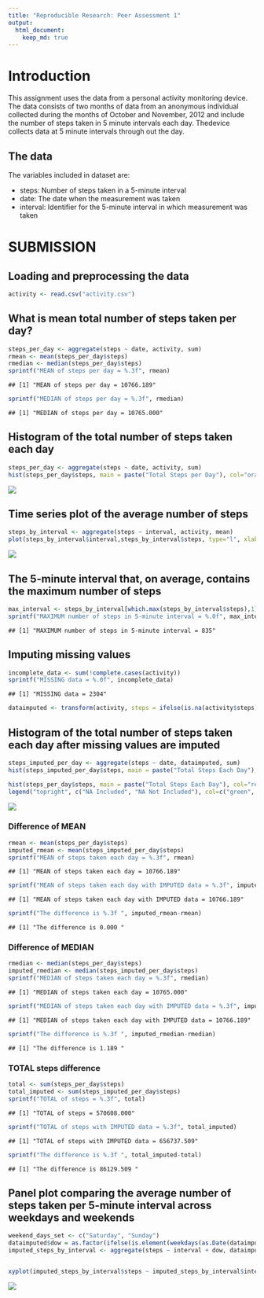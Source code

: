 ```yaml
---
title: "Reproducible Research: Peer Assessment 1"
output: 
  html_document:
    keep_md: true
---
```


# Introduction

This assignment uses the data from a personal activity monitoring device. The data consists of two months of data from an anonymous individual collected during the months of October and November, 2012 and include the number of steps taken in 5 minute intervals each day. Thedevice collects data at 5 minute intervals through out the day. 

## The data

The variables included in dataset are:

* steps: Number of steps taken in a 5-minute interval
* date: The date when the measurement was taken
* interval: Identifier for the 5-minute interval in which measurement was taken

# SUBMISSION




## Loading and preprocessing the data

```r
activity <- read.csv("activity.csv")
```

## What is mean total number of steps taken per day?


```r
steps_per_day <- aggregate(steps ~ date, activity, sum)
rmean <- mean(steps_per_day$steps)
rmedian <- median(steps_per_day$steps)
sprintf("MEAN of steps per day = %.3f", rmean)
```

```
## [1] "MEAN of steps per day = 10766.189"
```

```r
sprintf("MEDIAN of steps per day = %.3f", rmedian)
```

```
## [1] "MEDIAN of steps per day = 10765.000"
```

## Histogram of the total number of steps taken each day

```r
steps_per_day <- aggregate(steps ~ date, activity, sum)
hist(steps_per_day$steps, main = paste("Total Steps per Day"), col="orange", xlab="Number of Steps")
```

![](PA1_template_files/figure-html/unnamed-chunk-4-1.png)<!-- -->

## Time series plot of the average number of steps

```r
steps_by_interval <- aggregate(steps ~ interval, activity, mean)
plot(steps_by_interval$interval,steps_by_interval$steps, type="l", xlab="Interval", ylab="Number of Steps",main="Average Number of Steps per Day by Interval")
```

![](PA1_template_files/figure-html/unnamed-chunk-5-1.png)<!-- -->

## The 5-minute interval that, on average, contains the maximum number of steps

```r
max_interval <- steps_by_interval[which.max(steps_by_interval$steps),1]
sprintf("MAXIMUM number of steps in 5-minute interval = %.0f", max_interval)
```

```
## [1] "MAXIMUM number of steps in 5-minute interval = 835"
```

## Imputing missing values

```r
incomplete_data <- sum(!complete.cases(activity))
sprintf("MISSING data = %.0f", incomplete_data)
```

```
## [1] "MISSING data = 2304"
```



```r
dataimputed <- transform(activity, steps = ifelse(is.na(activity$steps), steps_by_interval$steps[match(activity$interval, steps_by_interval$interval)], activity$steps))
```

## Histogram of the total number of steps taken each day after missing values are imputed

```r
steps_imputed_per_day <- aggregate(steps ~ date, dataimputed, sum)
hist(steps_imputed_per_day$steps, main = paste("Total Steps Each Day"), col="green", xlab="Number of Steps")

hist(steps_per_day$steps, main = paste("Total Steps Each Day"), col="red", xlab="Number of Steps", add=T)
legend("topright", c("NA Included", "NA Not Included"), col=c("green", "red"), lwd=10)
```

![](PA1_template_files/figure-html/unnamed-chunk-9-1.png)<!-- -->

### Difference of MEAN

```r
rmean <- mean(steps_per_day$steps)
imputed_rmean <- mean(steps_imputed_per_day$steps)
sprintf("MEAN of steps taken each day = %.3f", rmean)
```

```
## [1] "MEAN of steps taken each day = 10766.189"
```

```r
sprintf("MEAN of steps taken each day with IMPUTED data = %.3f", imputed_rmean)
```

```
## [1] "MEAN of steps taken each day with IMPUTED data = 10766.189"
```

```r
sprintf("The difference is %.3f ", imputed_rmean-rmean)
```

```
## [1] "The difference is 0.000 "
```

### Difference of MEDIAN

```r
rmedian <- median(steps_per_day$steps)
imputed_rmedian <- median(steps_imputed_per_day$steps)
sprintf("MEDIAN of steps taken each day = %.3f", rmedian)
```

```
## [1] "MEDIAN of steps taken each day = 10765.000"
```

```r
sprintf("MEDIAN of steps taken each day with IMPUTED data = %.3f", imputed_rmedian)
```

```
## [1] "MEDIAN of steps taken each day with IMPUTED data = 10766.189"
```

```r
sprintf("The difference is %.3f ", imputed_rmedian-rmedian)
```

```
## [1] "The difference is 1.189 "
```

### TOTAL steps difference

```r
total <- sum(steps_per_day$steps)
total_imputed <- sum(steps_imputed_per_day$steps)
sprintf("TOTAL of steps = %.3f", total)
```

```
## [1] "TOTAL of steps = 570608.000"
```

```r
sprintf("TOTAL of steps with IMPUTED data = %.3f", total_imputed)
```

```
## [1] "TOTAL of steps with IMPUTED data = 656737.509"
```

```r
sprintf("The difference is %.3f ", total_imputed-total)
```

```
## [1] "The difference is 86129.509 "
```

## Panel plot comparing the average number of steps taken per 5-minute interval across weekdays and weekends

```r
weekend_days_set <- c("Saturday", "Sunday")
dataimputed$dow = as.factor(ifelse(is.element(weekdays(as.Date(dataimputed$date)),weekend_days_set), "Weekend", "Weekday"))
imputed_steps_by_interval <- aggregate(steps ~ interval + dow, dataimputed, mean)


xyplot(imputed_steps_by_interval$steps ~ imputed_steps_by_interval$interval|imputed_steps_by_interval$dow, main="Average Steps per Day by Interval",xlab="Interval", ylab="Steps",layout=c(1,2), type="l")
```

![](PA1_template_files/figure-html/unnamed-chunk-13-1.png)<!-- -->
